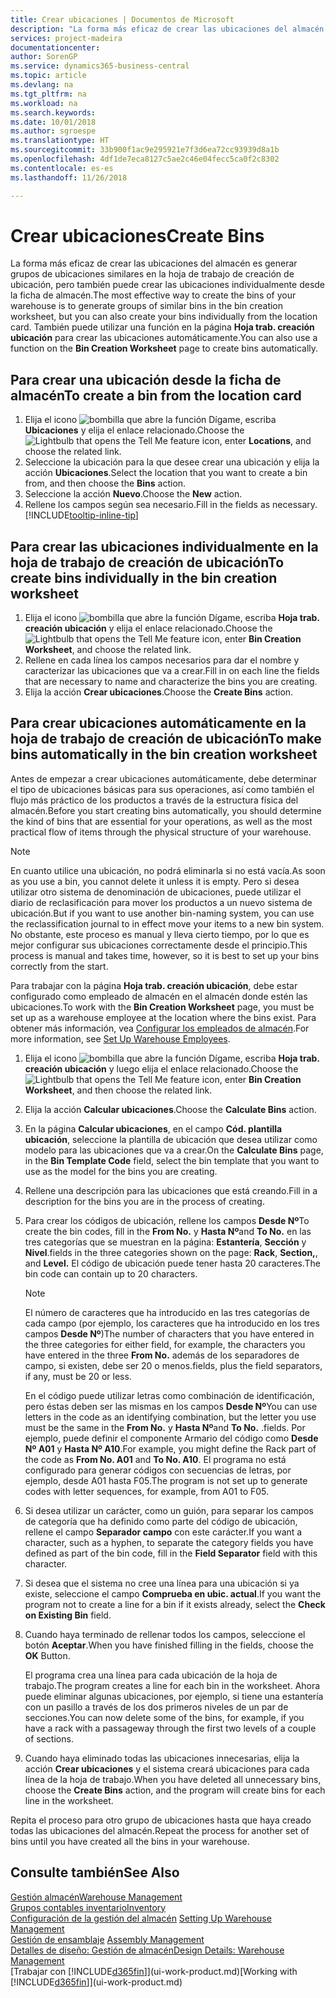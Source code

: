 ```yaml
---
title: Crear ubicaciones | Documentos de Microsoft
description: "La forma más eficaz de crear las ubicaciones del almacén es generar grupos de ubicaciones similares en la hoja de trabajo de creación de ubicación, pero también puede crear las ubicaciones individualmente."
services: project-madeira
documentationcenter: 
author: SorenGP
ms.service: dynamics365-business-central
ms.topic: article
ms.devlang: na
ms.tgt_pltfrm: na
ms.workload: na
ms.search.keywords: 
ms.date: 10/01/2018
ms.author: sgroespe
ms.translationtype: HT
ms.sourcegitcommit: 33b900f1ac9e295921e7f3d6ea72cc93939d8a1b
ms.openlocfilehash: 4df1de7eca8127c5ae2c46e04fecc5ca0f2c8302
ms.contentlocale: es-es
ms.lasthandoff: 11/26/2018

---
```

# <a name="create-bins"></a><span data-ttu-id="0fad4-103">Crear ubicaciones</span><span class="sxs-lookup"><span data-stu-id="0fad4-103">Create Bins</span></span>
<span data-ttu-id="0fad4-104">La forma más eficaz de crear las ubicaciones del almacén es generar grupos de ubicaciones similares en la hoja de trabajo de creación de ubicación, pero también puede crear las ubicaciones individualmente desde la ficha de almacén.</span><span class="sxs-lookup"><span data-stu-id="0fad4-104">The most effective way to create the bins of your warehouse is to generate groups of similar bins in the bin creation worksheet, but you can also create your bins individually from the location card.</span></span> <span data-ttu-id="0fad4-105">También puede utilizar una función en la página **Hoja trab. creación ubicación** para crear las ubicaciones automáticamente.</span><span class="sxs-lookup"><span data-stu-id="0fad4-105">You can also use a function on the **Bin Creation Worksheet** page to create bins automatically.</span></span>  

## <a name="to-create-a-bin-from-the-location-card"></a><span data-ttu-id="0fad4-106">Para crear una ubicación desde la ficha de almacén</span><span class="sxs-lookup"><span data-stu-id="0fad4-106">To create a bin from the location card</span></span>  
1.  <span data-ttu-id="0fad4-107">Elija el icono ![bombilla que abre la función Dígame](media/ui-search/search_small.png "Dígame que desea hacer"), escriba **Ubicaciones** y elija el enlace relacionado.</span><span class="sxs-lookup"><span data-stu-id="0fad4-107">Choose the ![Lightbulb that opens the Tell Me feature](media/ui-search/search_small.png "Tell me what you want to do") icon, enter **Locations**, and choose the related link.</span></span>  
2.  <span data-ttu-id="0fad4-108">Seleccione la ubicación para la que desee crear una ubicación y elija la acción **Ubicaciones**.</span><span class="sxs-lookup"><span data-stu-id="0fad4-108">Select the location that you want to create a bin from, and then choose the **Bins** action.</span></span>  
3. <span data-ttu-id="0fad4-109">Seleccione la acción **Nuevo**.</span><span class="sxs-lookup"><span data-stu-id="0fad4-109">Choose the **New** action.</span></span>
4. <span data-ttu-id="0fad4-110">Rellene los campos según sea necesario.</span><span class="sxs-lookup"><span data-stu-id="0fad4-110">Fill in the fields as necessary.</span></span> [!INCLUDE[tooltip-inline-tip](includes/tooltip-inline-tip_md.md)]  

## <a name="to-create-bins-individually-in-the-bin-creation-worksheet"></a><span data-ttu-id="0fad4-111">Para crear las ubicaciones individualmente en la hoja de trabajo de creación de ubicación</span><span class="sxs-lookup"><span data-stu-id="0fad4-111">To create bins individually in the bin creation worksheet</span></span>  
1.  <span data-ttu-id="0fad4-112">Elija el icono ![bombilla que abre la función Dígame](media/ui-search/search_small.png "Dígame que desea hacer"), escriba **Hoja trab. creación ubicación** y elija el enlace relacionado.</span><span class="sxs-lookup"><span data-stu-id="0fad4-112">Choose the ![Lightbulb that opens the Tell Me feature](media/ui-search/search_small.png "Tell me what you want to do") icon, enter **Bin Creation Worksheet**, and choose the related link.</span></span>  
2.  <span data-ttu-id="0fad4-113">Rellene en cada línea los campos necesarios para dar el nombre y caracterizar las ubicaciones que va a crear.</span><span class="sxs-lookup"><span data-stu-id="0fad4-113">Fill in on each line the fields that are necessary to name and characterize the bins you are creating.</span></span>  
3.  <span data-ttu-id="0fad4-114">Elija la acción **Crear ubicaciones**.</span><span class="sxs-lookup"><span data-stu-id="0fad4-114">Choose the **Create Bins** action.</span></span>  

## <a name="to-make-bins-automatically-in-the-bin-creation-worksheet"></a><span data-ttu-id="0fad4-115">Para crear ubicaciones automáticamente en la hoja de trabajo de creación de ubicación</span><span class="sxs-lookup"><span data-stu-id="0fad4-115">To make bins automatically in the bin creation worksheet</span></span>  
<span data-ttu-id="0fad4-116">Antes de empezar a crear ubicaciones automáticamente, debe determinar el tipo de ubicaciones básicas para sus operaciones, así como también el flujo más práctico de los productos a través de la estructura física del almacén.</span><span class="sxs-lookup"><span data-stu-id="0fad4-116">Before you start creating bins automatically, you should determine the kind of bins that are essential for your operations, as well as the most practical flow of items through the physical structure of your warehouse.</span></span>  

> [!NOTE]  
>  <span data-ttu-id="0fad4-117">En cuanto utilice una ubicación, no podrá eliminarla si no está vacía.</span><span class="sxs-lookup"><span data-stu-id="0fad4-117">As soon as you use a bin, you cannot delete it unless it is empty.</span></span> <span data-ttu-id="0fad4-118">Pero si desea utilizar otro sistema de denominación de ubicaciones, puede utilizar el diario de reclasificación para mover los productos a un nuevo sistema de ubicación.</span><span class="sxs-lookup"><span data-stu-id="0fad4-118">But if you want to use another bin-naming system, you can use the reclassification journal to in effect move your items to a new bin system.</span></span> <span data-ttu-id="0fad4-119">No obstante, este proceso es manual y lleva cierto tiempo, por lo que es mejor configurar sus ubicaciones correctamente desde el principio.</span><span class="sxs-lookup"><span data-stu-id="0fad4-119">This process is manual and takes time, however, so it is best to set up your bins correctly from the start.</span></span>  

<span data-ttu-id="0fad4-120">Para trabajar con la página **Hoja trab. creación ubicación**, debe estar configurado como empleado de almacén en el almacén donde estén las ubicaciones.</span><span class="sxs-lookup"><span data-stu-id="0fad4-120">To work with the **Bin Creation Worksheet** page, you must be set up as a warehouse employee at the location where the bins exist.</span></span> <span data-ttu-id="0fad4-121">Para obtener más información, vea [Configurar los empleados de almacén](warehouse-how-to-set-up-warehouse-employees.md).</span><span class="sxs-lookup"><span data-stu-id="0fad4-121">For more information, see [Set Up Warehouse Employees](warehouse-how-to-set-up-warehouse-employees.md).</span></span>    

1.  <span data-ttu-id="0fad4-122">Elija el icono ![bombilla que abre la función Dígame](media/ui-search/search_small.png "Dígame que desea hacer"), escriba **Hoja trab. creación ubicación** y luego elija el enlace relacionado.</span><span class="sxs-lookup"><span data-stu-id="0fad4-122">Choose the ![Lightbulb that opens the Tell Me feature](media/ui-search/search_small.png "Tell me what you want to do") icon, enter **Bin Creation Worksheet**, and then choose the related link.</span></span>  
2.  <span data-ttu-id="0fad4-123">Elija la acción **Calcular ubicaciones**.</span><span class="sxs-lookup"><span data-stu-id="0fad4-123">Choose the **Calculate Bins** action.</span></span>
3. <span data-ttu-id="0fad4-124">En la página **Calcular ubicaciones**, en el campo **Cód. plantilla ubicación**, seleccione la plantilla de ubicación que desea utilizar como modelo para las ubicaciones que va a crear.</span><span class="sxs-lookup"><span data-stu-id="0fad4-124">On the **Calculate Bins** page, in the **Bin Template Code** field, select the bin template that you want to use as the model for the bins you are creating.</span></span>
4.  <span data-ttu-id="0fad4-125">Rellene una descripción para las ubicaciones que está creando.</span><span class="sxs-lookup"><span data-stu-id="0fad4-125">Fill in a description for the bins you are in the process of creating.</span></span>  
5.  <span data-ttu-id="0fad4-126">Para crear los códigos de ubicación, rellene los campos **Desde Nº**</span><span class="sxs-lookup"><span data-stu-id="0fad4-126">To create the bin codes, fill in the **From No.**</span></span> <span data-ttu-id="0fad4-127">y **Hasta Nº**</span><span class="sxs-lookup"><span data-stu-id="0fad4-127">and **To No.**</span></span> <span data-ttu-id="0fad4-128">en las tres categorías que se muestran en la página: **Estantería**, **Sección** y **Nivel**.</span><span class="sxs-lookup"><span data-stu-id="0fad4-128">fields in the three categories shown on the page: **Rack**, **Section,**, and **Level.**</span></span> <span data-ttu-id="0fad4-129">El código de ubicación puede tener hasta 20 caracteres.</span><span class="sxs-lookup"><span data-stu-id="0fad4-129">The bin code can contain up to 20 characters.</span></span>  

    > [!NOTE]  
    >  <span data-ttu-id="0fad4-130">El número de caracteres que ha introducido en las tres categorías de cada campo (por ejemplo, los caracteres que ha introducido en los tres campos **Desde Nº**)</span><span class="sxs-lookup"><span data-stu-id="0fad4-130">The number of characters that you have entered in the three categories for either field, for example, the characters you have entered in the three **From No.**</span></span> <span data-ttu-id="0fad4-131">además de los separadores de campo, si existen, debe ser 20 o menos.</span><span class="sxs-lookup"><span data-stu-id="0fad4-131">fields, plus the field separators, if any, must be 20 or less.</span></span>  

     <span data-ttu-id="0fad4-132">En el código puede utilizar letras como combinación de identificación, pero éstas deben ser las mismas en los campos **Desde Nº**</span><span class="sxs-lookup"><span data-stu-id="0fad4-132">You can use letters in the code as an identifying combination, but the letter you use must be the same in the **From No.**</span></span> <span data-ttu-id="0fad4-133">y **Hasta Nº**</span><span class="sxs-lookup"><span data-stu-id="0fad4-133">and **To No.**</span></span> <span data-ttu-id="0fad4-134">.</span><span class="sxs-lookup"><span data-stu-id="0fad4-134">fields.</span></span> <span data-ttu-id="0fad4-135">Por ejemplo, puede definir el componente Armario del código como **Desde Nº A01** y **Hasta Nº A10**.</span><span class="sxs-lookup"><span data-stu-id="0fad4-135">For example, you might define the Rack part of the code as **From No. A01** and **To No. A10**.</span></span> <span data-ttu-id="0fad4-136">El programa no está configurado para generar códigos con secuencias de letras, por ejemplo, desde A01 hasta F05.</span><span class="sxs-lookup"><span data-stu-id="0fad4-136">The program is not set up to generate codes with letter sequences, for example, from A01 to F05.</span></span>  

6.  <span data-ttu-id="0fad4-137">Si desea utilizar un carácter, como un guión, para separar los campos de categoría que ha definido como parte del código de ubicación, rellene el campo **Separador campo** con este carácter.</span><span class="sxs-lookup"><span data-stu-id="0fad4-137">If you want a character, such as a hyphen, to separate the category fields you have defined as part of the bin code, fill in the **Field Separator** field with this character.</span></span>  
7.  <span data-ttu-id="0fad4-138">Si desea que el sistema no cree una línea para una ubicación si ya existe, seleccione el campo **Comprueba en ubic. actual**.</span><span class="sxs-lookup"><span data-stu-id="0fad4-138">If you want the program not to create a line for a bin if it exists already, select the **Check on Existing Bin** field.</span></span>  
8. <span data-ttu-id="0fad4-139">Cuando haya terminado de rellenar todos los campos, seleccione el botón **Aceptar**.</span><span class="sxs-lookup"><span data-stu-id="0fad4-139">When you have finished filling in the fields, choose the **OK** Button.</span></span>

    <span data-ttu-id="0fad4-140">El programa crea una línea para cada ubicación de la hoja de trabajo.</span><span class="sxs-lookup"><span data-stu-id="0fad4-140">The program creates a line for each bin in the worksheet.</span></span> <span data-ttu-id="0fad4-141">Ahora puede eliminar algunas ubicaciones, por ejemplo, si tiene una estantería con un pasillo a través de los dos primeros niveles de un par de secciones.</span><span class="sxs-lookup"><span data-stu-id="0fad4-141">You can now delete some of the bins, for example, if you have a rack with a passageway through the first two levels of a couple of sections.</span></span>  

9. <span data-ttu-id="0fad4-142">Cuando haya eliminado todas las ubicaciones innecesarias, elija la acción **Crear ubicaciones** y el sistema creará ubicaciones para cada línea de la hoja de trabajo.</span><span class="sxs-lookup"><span data-stu-id="0fad4-142">When you have deleted all unnecessary bins, choose the **Create Bins** action, and the program will create bins for each line in the worksheet.</span></span>  

<span data-ttu-id="0fad4-143">Repita el proceso para otro grupo de ubicaciones hasta que haya creado todas las ubicaciones del almacén.</span><span class="sxs-lookup"><span data-stu-id="0fad4-143">Repeat the process for another set of bins until you have created all the bins in your warehouse.</span></span>  

## <a name="see-also"></a><span data-ttu-id="0fad4-144">Consulte también</span><span class="sxs-lookup"><span data-stu-id="0fad4-144">See Also</span></span>  
[<span data-ttu-id="0fad4-145">Gestión almacén</span><span class="sxs-lookup"><span data-stu-id="0fad4-145">Warehouse Management</span></span>](warehouse-manage-warehouse.md)  
[<span data-ttu-id="0fad4-146">Grupos contables inventario</span><span class="sxs-lookup"><span data-stu-id="0fad4-146">Inventory</span></span>](inventory-manage-inventory.md)  
<span data-ttu-id="0fad4-147">[Configuración de la gestión del almacén](warehouse-setup-warehouse.md)   </span><span class="sxs-lookup"><span data-stu-id="0fad4-147">[Setting Up Warehouse Management](warehouse-setup-warehouse.md)   </span></span>  
<span data-ttu-id="0fad4-148">[Gestión de ensamblaje](assembly-assemble-items.md)  </span><span class="sxs-lookup"><span data-stu-id="0fad4-148">[Assembly Management](assembly-assemble-items.md)  </span></span>  
[<span data-ttu-id="0fad4-149">Detalles de diseño: Gestión de almacén</span><span class="sxs-lookup"><span data-stu-id="0fad4-149">Design Details: Warehouse Management</span></span>](design-details-warehouse-management.md)  
<span data-ttu-id="0fad4-150">[Trabajar con [!INCLUDE[d365fin](includes/d365fin_md.md)]](ui-work-product.md)</span><span class="sxs-lookup"><span data-stu-id="0fad4-150">[Working with [!INCLUDE[d365fin](includes/d365fin_md.md)]](ui-work-product.md)</span></span>

